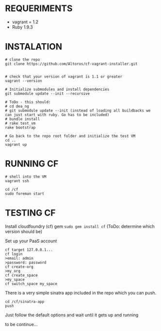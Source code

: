 REQUERIMENTS
===========

* vagrant = 1.2
* Ruby 1.9.3

INSTALATION
===========

```shell
# clone the repo
git clone https://github.com/Altoros/cf-vagrant-installer.git


# check that your version of vagrant is 1.1 or greater
vagrant --version

# Initialize submodules and install dependencies
git submodule update --init --recursive

# ToDo - this should: 
# cd dea_ng 
# git submodule update --init (instead of loading all buildbacks we can just start with ruby. Go has to be included)
# bundle install
# rake test_vm
rake bootstrap
```

```
# Go back to the repo root folder and initialize the test VM
cd ..
vagrant up
```

RUNNING CF
===========
```
# shell into the VM
vagrant ssh

cd /cf
sudo foreman start
```

TESTING CF
===========
Install cloudfoundry (cf) gem
`sudo gem install cf` (ToDo: determine which version should be)

Set up your PaaS account
```
cf target 127.0.0.1...
cf login
>email: admin
>password: password
cf create-org
>my_org
cf create_space
>my_space
cf switch_space my_space
```

There is a very simple sinatra app included in the repo which you can push.
```
cd /cf/sinatra-app
push
```
Just follow the default options and wait until it gets up and running

to be continue...
